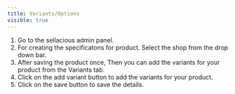 ```yaml
---
title: Variants/Options
visible: true
---
```


1. Go to the sellacious admin panel.
2. For creating the specificatons for product. Select the shop from the drop down bar.
3. After saving the product once, Then you can add the variants for your product from the Variants tab.
4. Click on the add variant button to add the variants for your product.
5. Click on the save button to save the details.